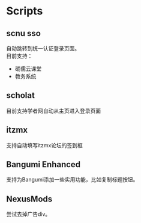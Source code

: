 # Scripts

## scnu sso

自动跳转到统一认证登录页面。  
目前支持：
- 砺儒云课堂
- 教务系统

## scholat

目前支持学者网自动从主页进入登录页面

## itzmx

支持自动填写itzmx论坛的签到框

## Bangumi Enhanced

支持为Bangumi添加一些实用功能，比如复制标题按钮。

## NexusMods

尝试去掉广告div。
